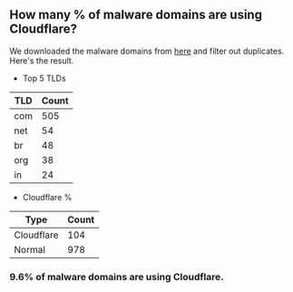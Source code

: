 ## How many % of malware domains are using Cloudflare?


We downloaded the malware domains from [here](https://urlhaus.abuse.ch) and filter out duplicates.
Here's the result.


[//]: # (start replacement)


- Top 5 TLDs

| TLD | Count |
| --- | --- |
| com | 505 |
| net | 54 |
| br | 48 |
| org | 38 |
| in | 24 |


- Cloudflare %

| Type | Count |
| --- | --- |
| Cloudflare | 104 |
| Normal | 978 |


### 9.6% of malware domains are using Cloudflare.